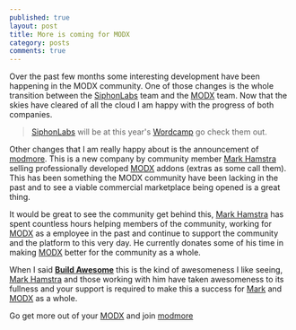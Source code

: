 ```yaml
---
published: true
layout: post
title: More is coming for MODX
category: posts
comments: true
---
```


Over the past few months some interesting development have been happening in the MODX community. One of those changes is the whole transition between the [SiphonLabs][siphon] team and the [MODX][modx] team. Now that the skies have cleared of all the cloud I am happy with the progress of both companies.

> [SiphonLabs][siphon] will be at this year's [Wordcamp][wordcamp] go check them out.

Other changes that I am really happy about is the announcement of [modmore][]. This is a new company by community member [Mark Hamstra][mark] selling professionally developed [MODX][modx] addons (extras as some call them). This has been something the MODX community have been lacking in the past and to see a viable commercial marketplace being opened is a great thing.

It would be great to see the community get behind this, [Mark Hamstra][mark] has spent countless hours helping members of the community, working for [MODX][modx] as a employee in the past and continue to support the community and the platform to this very day. He currently donates some of his time in making [MODX][modx] better for the community as a whole.

When I said [__Build Awesome__][build] this is the kind of awesomeness I like seeing, [Mark Hamstra][mark] and those working with him have taken awesomeness to its fullness and your support is required to make this a success for [Mark][mark] and [MODX][modx] as a whole.

Go get more out of your [MODX][modx] and join [modmore][]

[modmore]: https://www.modmore.com/
[modx]: http://modx.com/
[mark]: https://www.markhamstra.com/
[siphon]: https://siphonlabs.com/
[wordcamp]: https://siphonlabs.com/blog/2013/06/07/siphonlabs-sponsors-wordcamp-san-francisco-july-2013/
[build]: http://thoughts.silentworks.co.uk/build-awesome/
